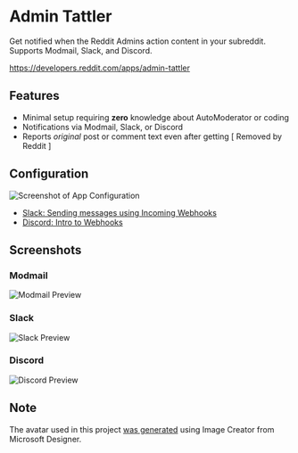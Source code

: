 # Admin Tattler

Get notified when the Reddit Admins action content in your subreddit. Supports Modmail, Slack, and Discord.

https://developers.reddit.com/apps/admin-tattler

## Features

* Minimal setup requiring **zero** knowledge about AutoModerator or coding
* Notifications via Modmail, Slack, or Discord
* Reports _original_ post or comment text even after getting [ Removed by Reddit ]

## Configuration

![Screenshot of App Configuration](https://github.com/shiruken/admin-tattler/assets/867617/83e6326c-0273-4f02-8d86-681bc7cbfa10)

* [Slack: Sending messages using Incoming Webhooks](https://api.slack.com/messaging/webhooks)
* [Discord: Intro to Webhooks](https://support.discord.com/hc/en-us/articles/228383668-Intro-to-Webhooks)

## Screenshots

### Modmail

![Modmail Preview](https://github.com/shiruken/admin-tattler/assets/867617/ef72b287-83fa-44bf-98fb-28a85adbe07c)

### Slack

![Slack Preview](https://github.com/shiruken/admin-tattler/assets/867617/836a0c74-ee65-41bd-be09-58ac4c2fddcf)

### Discord

![Discord Preview](https://github.com/shiruken/admin-tattler/assets/867617/d8f45a88-4d05-44c5-882f-75dc716be230)

## Note

The avatar used in this project [was generated](https://www.bing.com/images/create/reddit-snoo-informant/1-65b3fd4630364e98a5ac66ee3f7ee499?id=dIWuP5X6chNUmVBr6cLJHQ%3D%3D&view=detailv2&idpp=genimg&form=GCRIDP&ajaxhist=0&ajaxserp=0) using Image Creator from Microsoft Designer.
